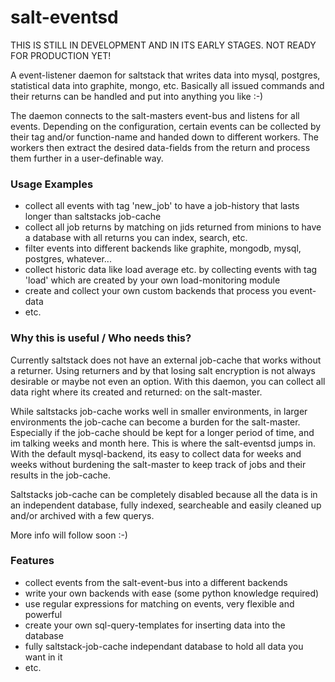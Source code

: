 # salt-eventsd

THIS IS STILL IN DEVELOPMENT AND IN ITS EARLY STAGES. NOT READY FOR PRODUCTION YET!

A event-listener daemon for saltstack that writes data into mysql, postgres, statistical data into graphite, mongo,
etc. Basically all issued commands and their returns can be handled and put into anything you like :-)

The daemon connects to the salt-masters event-bus and listens for all events. Depending on the configuration,
certain events can be collected by their tag and/or function-name and handed down to different workers. The 
workers then extract the desired data-fields from the return and process them further in a user-definable way.


### Usage Examples
- collect all events with tag 'new_job' to have a job-history that lasts longer than saltstacks job-cache
- collect all job returns by matching on jids returned from minions to have a database with all returns you can index, search, etc.
- filter events into different backends like graphite, mongodb, mysql, postgres, whatever...
- collect historic data like load average etc. by collecting events with tag 'load' which are created by your own load-monitoring module
- create and collect your own custom backends that process you event-data
- etc.

### Why this is useful / Who needs this?
Currently saltstack does not have an external job-cache that works without a returner. Using returners and by that losing salt encryption
is not always desirable or maybe not even an option. With this daemon, you can collect all data right where its created and returned: on the salt-master.

While saltstacks job-cache works well in smaller environments, in larger environments the job-cache can become a burden for the salt-master. Especially
if the job-cache should be kept for a longer period of time, and im talking weeks and month here. This is where the salt-eventsd jumps in. With the
default mysql-backend, its easy to collect data for weeks and weeks without burdening the salt-master to keep track of jobs and their results in the
job-cache. 

Saltstacks job-cache can be completely disabled because all the data is in an independent database, fully indexed, searcheable and 
easily cleaned up and/or archived with a few querys.

More info will follow soon :-)

### Features
- collect events from the salt-event-bus into a different backends
- write your own backends with ease (some python knowledge required)
- use regular expressions for matching on events, very flexible and powerful
- create your own sql-query-templates for inserting data into the database 
- fully saltstack-job-cache independant database to hold all data you want in it
- etc.

